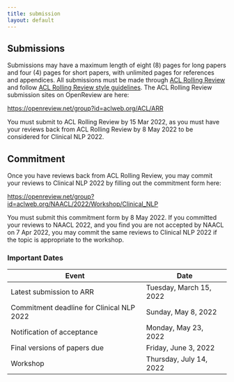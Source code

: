 ```yaml
---
title: submission
layout: default
---
```


## Submissions

Submissions may have a maximum length of eight (8) pages for long papers and four (4) pages for short papers, with unlimited pages for references and appendices.
All submissions must be made through [ACL Rolling Review](https://aclrollingreview.org/) and follow [ACL Rolling Review style guidelines](https://aclrollingreview.org/cfp).
The ACL Rolling Review submission sites on OpenReview are here:

<https://openreview.net/group?id=aclweb.org/ACL/ARR>

You must submit to ACL Rolling Review by 15 Mar 2022, as you must have your reviews back from ACL Rolling Review by 8 May 2022 to be considered for Clinical NLP 2022.


## Commitment

Once you have reviews back from ACL Rolling Review, you may commit your reviews to Clinical NLP 2022 by filling out the commitment form here:

<https://openreview.net/group?id=aclweb.org/NAACL/2022/Workshop/Clinical_NLP>

You must submit this commitment form by 8 May 2022.
If you committed your reviews to NAACL 2022, and you find you are not accepted by NAACL on 7 Apr 2022, you may commit the same reviews to Clinical NLP 2022 if the topic is appropriate to the workshop.


### Important Dates

| Event                                     | Date                    |
| ----------------------------------------- | ----------------------- |
| Latest submission to ARR                  | Tuesday, March 15, 2022 |
| Commitment deadline for Clinical NLP 2022 | Sunday, May 8, 2022     |
| Notification of acceptance                | Monday, May 23, 2022    |
| Final versions of papers due              | Friday, June 3, 2022    |
| Workshop                                  | Thursday, July 14, 2022 |
